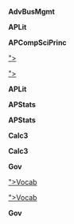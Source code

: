 
**AdvBusMgmt**

<a href=""></a></a>

<a href=""></a></a>


**APLit**


**APCompSciPrinc**

<a href="">"></a></a>

<a href="">"></a></a>


**APLit**


**APStats**

<a href=""></a></a>

<a href=""></a></a>



**APStats**

**Calc3**

<a href=""></a></a>

<a href=""></a></a>


**Calc3**


**Gov**

<a href="Gov/Vocab.html">">Vocab</a>

<a href="Gov/Vocab.html">">Vocab</a>


**Gov**


